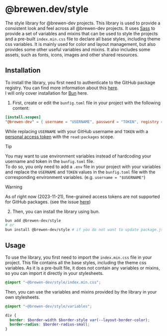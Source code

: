 # @brewen.dev/style
The style library for @brewen-dev projects. This library is used to provide a consistent look and feel across all @brewen-dev projects.
It uses [Sass](https://sass-lang.com/) to provide a set of variables and mixins that can be used to style the projects and a pre-built `index.min.css` file to declare all base styles, including theme css variables.
It is mainly used for color and layout management, but also provides some other useful variables and mixins. It also includes some assets, such as fonts, icons, images and other shared resources.

## Installation
To install the library, you first need to authenticate to the GitHub package registry. You can find more information about this [here](https://docs.github.com/en/packages/working-with-a-github-packages-registry/working-with-the-npm-registry#authenticating-to-github-packages). <br />
I will only cover installation for [Bun](https://bun.sh) here.
1. First, create or edit the `bunfig.toml` file in your project with the following content:
```toml
[install.scopes]
"@brewen-dev" = { username = "USERNAME", password = "TOKEN", registry = "https://npm.pkg.github.com" }
```
While replacing `USERNAME` with your GitHub username and `TOKEN` with a [personal access token](https://docs.github.com/en/github/authenticating-to-github/creating-a-personal-access-token) with the `read:packages` scope.

> [!TIP]
> You may want to use environment variables instead of hardcoding your username and token in the `bunfig.toml` file. <br />
> To do so, you only need to add a `.env` file in your project with your variables and replace the `USERNAME` and `TOKEN` values in the `bunfig.toml` file with the corresponding environment variables. (e.g. `username = "$USERNAME"`)

> [!WARNING]
> As of right now (2023-11-21), fine-grained access tokens are not supported for GitHub packages. (see the issue [here](https://github.com/github/roadmap/issues/558))

2. Then, you can install the library using bun.
```bash
bun add @brewen-dev/style
# or
bun install @brewen-dev/style # if you do not want to update package.json and bun.lockb
```

## Usage
To use the library, you first need to import the `index.min.css` file in your project. This file contains all the base styles, including the theme css variables.
As it is a pre-built file, it does not contain any variables or mixins, so you can import it directly in your stylesheets.
```scss
@import "~@brewen-dev/style/index.min.css";
```
Then, you can use the variables and mixins provided by the library in your own stylesheets.
```scss
@import "~@brewen-dev/style/variables";

div {
  border: $border-width $border-style var(--layout-border-color);
  border-radius: $border-radius-small;
}
```
